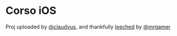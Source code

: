 # Corso iOS

Proj uploaded by [@claudyus], and thankfully [leeched] by [@mrgamer]

  [leeched]: https://en.wikipedia.org/wiki/Leech_(computing)
  [@claudyus]: https://github.com/claudyus
  [@mrgamer]: https://github.com/mrgamer
